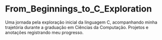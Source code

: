# From_Beginnings_to_C_Exploration
Uma jornada pela exploração inicial da linguagem C, acompanhando minha trajetória durante a graduação em Ciências da Computação. Projetos e anotações registrando meu progresso.
